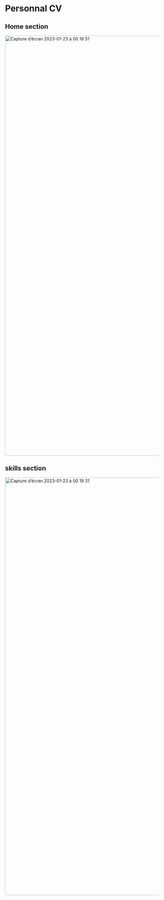# Personnal CV


## Home section
<img width="1377" alt="Capture d’écran 2023-01-23 à 00 18 51" src="https://user-images.githubusercontent.com/86270481/213945799-b1d11044-d521-4982-9d22-b9adadee05ba.png">

## skills section
<img width="1369" alt="Capture d’écran 2023-01-23 à 00 19 31" src="https://user-images.githubusercontent.com/86270481/213945844-502c9b0e-3586-4159-9aa6-7aa3fcf38bf5.png">

